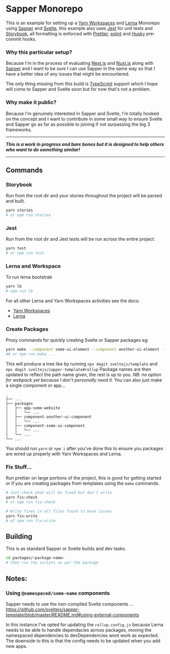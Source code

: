# Sapper Monorepo

This is an example for setting up a [Yarn Workspaces][yw] and [Lerna][la] Monorepo using [Sapper][sp] and [Svelte][sv], this example also uses [Jest][jt] for unit tests and [Storybook][sb], all formatting is enforced with [Prettier][pr], [eslint][el] and [Husky][hy] pre-commit hooks.

### Why this particular setup?

Because I'm in the process of evaluating [Next.js][ne] and [Nuxt.js][nu] along with [Sapper][sp] and I want to be sure I can use Sapper in the same way so that I have a better idea of any issues that might be encountered.

The only thing missing from this build is [TypeScript][ts] support which I hope will come to Sapper and Svelte soon but for now that's not a problem.

### Why make it public?

Because I'm genuinely interested in Sapper and Svelte, I'm totally hooked on the concept and I want to contribute in some small way to ensure Svelte and Sapper go as far as possible to joining if not surpassing the big 3 frameworks.

---

_**This is a work in progress and bare bones but it is designed to help others who want to do something similar!**_

---

## Commands

### Storybook

Run from the root dir and your stories throughout the project will be parsed and built.

```bash
yarn stories
# or npm run stories
```

### Jest

Run from the root dir and Jest tests will be run across the entire project.

```bash
yarn test
# or npm run test
```

### Lerna and Workspace

To run lerna bootstrab

```bash
yarn lb
# npm run lb
```

For all other Lerna and Yarn Workspaces activities see the docs:

- [Yarn Workspaces][yw]
- [Lerna][la]

### Create Packages

Proxy commands for quickly creating Svelte or Sapper packages eg:

```bash
yarn make --component some-ui-element --component another-ui-element --sapper some-website
## or npm run make ...
```

This will produce a tree like by running `npx degit sveltejs/template` and `npx degit sveltejs/sapper-template#rollup`
Package names are then updated to reflect the path name given, the rest is up to you. _NB: no option for webpack yet because I don't personally need it._ You can also just make a single component or app...

```
.
├── ...
├── packages
│   ├── app-some-website
│   │   └── ...
│   ├── component-another-ui-component
│   │   └── ...
│   ├── component-some-ui-component
│   │   └── ...
│   └── ...
└── ...
```

You should run `yarn` or `npm i` after you've done this to ensure you packages are wired up properly with Yarn Workspaces and Lerna.

### Fix Stuff...

Run prettier on large portions of the project, this is good for getting started or if you are creating packages from templates using the `make` commands.

```bash
# Just check what will be fixed but don't write
yarn fix:check
# or npm run fix:check

# Write fixes in all files found to have issues
yarn fix:write
# of npm run fix:write
```

## Building

This is as standard Sapper or Svelte builds and dev tasks.

```bash
cd packages/<package-name>
# then run the scripts as per the package
```

## Notes:

### Using `@namespaced/some-name` components

Sapper needs to use the non-compiled Svelte components ...
https://github.com/sveltejs/sapper-template/blob/master/README.md#using-external-components

In this instance I've opted for updating the `rollup.config.js` because Lerna needs to be able to handle dependacies across packages, moving the namespaced dependencies to devDependencies wont work as expected. The downside to this is that the config needs to be updated when you add new apps.

[el]: https://eslint.org/
[hy]: https://github.com/typicode/husky
[jt]: https://jestjs.io/
[la]: https://lerna.js.org/
[ne]: https://nextjs.org/
[nu]: https://nuxtjs.org/
[pr]: https://prettier.io/
[sb]: https://storybook.js.org/
[sp]: https://sapper.svelte.dev/
[sv]: https://svelte.dev/
[ts]: https://www.typescriptlang.org/
[yw]: https://yarnpkg.com/lang/en/docs/workspaces/
